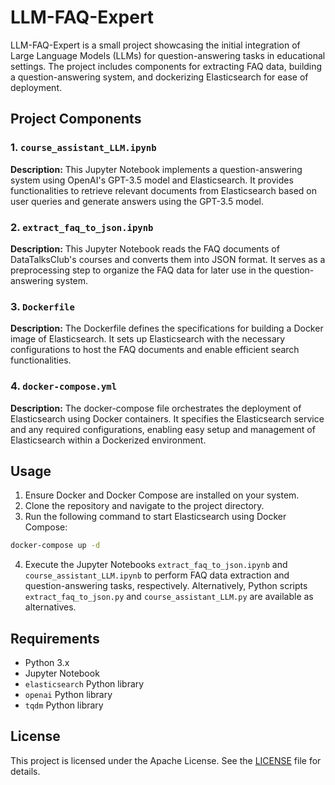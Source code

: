 # LLM-FAQ-Expert

LLM-FAQ-Expert is a small project showcasing the initial integration of Large Language Models (LLMs) for question-answering tasks in educational settings. The project includes components for extracting FAQ data, building a question-answering system, and dockerizing Elasticsearch for ease of deployment.

## Project Components

### 1. `course_assistant_LLM.ipynb`

**Description:**
This Jupyter Notebook implements a question-answering system using OpenAI's GPT-3.5 model and Elasticsearch. It provides functionalities to retrieve relevant documents from Elasticsearch based on user queries and generate answers using the GPT-3.5 model.

### 2. `extract_faq_to_json.ipynb`

**Description:**
This Jupyter Notebook reads the FAQ documents of DataTalksClub's courses and converts them into JSON format. It serves as a preprocessing step to organize the FAQ data for later use in the question-answering system.

### 3. `Dockerfile`

**Description:**
The Dockerfile defines the specifications for building a Docker image of Elasticsearch. It sets up Elasticsearch with the necessary configurations to host the FAQ documents and enable efficient search functionalities.

### 4. `docker-compose.yml`

**Description:**
The docker-compose file orchestrates the deployment of Elasticsearch using Docker containers. It specifies the Elasticsearch service and any required configurations, enabling easy setup and management of Elasticsearch within a Dockerized environment.

## Usage

1. Ensure Docker and Docker Compose are installed on your system.
2. Clone the repository and navigate to the project directory.
3. Run the following command to start Elasticsearch using Docker Compose:

```bash
docker-compose up -d
```

4. Execute the Jupyter Notebooks `extract_faq_to_json.ipynb` and `course_assistant_LLM.ipynb` to perform FAQ data extraction and question-answering tasks, respectively. Alternatively, Python scripts `extract_faq_to_json.py` and `course_assistant_LLM.py` are available as alternatives.


## Requirements

- Python 3.x
- Jupyter Notebook
- `elasticsearch` Python library
- `openai` Python library
- `tqdm` Python library

## License

This project is licensed under the Apache License. See the [LICENSE](./LICENSE) file for details.
